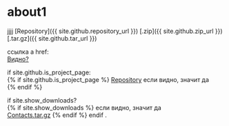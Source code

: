 # about1
jjjj
[Repository]({{ site.github.repository_url }})
[.zip]({{ site.github.zip_url }})
[.tar.gz]({{ site.github.tar_url }})


ссылка a href:  
<a href="{{ site.github.zip_url }}">Видно?</a>

if site.github.is_project_page:  
{% if site.github.is_project_page %}
  <a href="{{ site.github.repository_url }}">Repository</a>
  если видно, значит да  
{% endif %}

if site.show_downloads?  
{% if site.show_downloads %}
  если видно, значит да   
  <a href="{{ site.github.tar_url }}" class="btn">Contacts.tar.gz</a>
{% endif %}
endif
.

<script async src="https://comments.app/js/widget.js?2" data-comments-app-website="zuRUPyyL" data-limit="5"></script>
